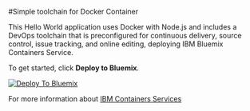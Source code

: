 #Simple toolchain for Docker Container

This Hello World application uses Docker with Node.js and includes a DevOps toolchain that is preconfigured for continuous delivery, source control, issue tracking, and online editing, deploying IBM Bluemix Containers Service.

To get started, click **Deploy to Bluemix**.

[![Deploy To Bluemix](https://bluemix.net/deploy/button.png)](https://new-console.ng.bluemix.net/devops/setup/deploy/?repository=https%3A//github.com/hmagph/simple-container-toolchain)

For more information about [IBM Containers Services](https://new-console.ng.bluemix.net/docs/containers/container_gettingstarted.html#container_planning__namespace)

<!--
For more information about using the sample, including instructions to add tools to the toolchain and make code changes, see <a href="x">Simple toolchain tutorial</a>
-->
